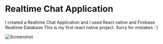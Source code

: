 # Realtime Chat Application
 I created a Realtime Chat Application and I used React native and Firebase Realtime Database
 This is my first react native project. Sorry for mistakes :')

![Screenshot](https://raw.githubusercontent.com/oguz3/ChatApp--RN/screenshot/ChatApp_image.webp)
